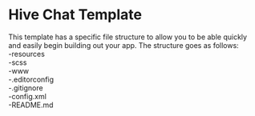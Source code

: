 <h1><b>Hive Chat Template</b></h1>

<p>This template has a specific file structure to allow you to be able quickly and easily begin building out your app.
The structure goes as follows:<br>
-resources<br>
-scss<br>
-www<br>
-.editorconfig<br>
-.gitignore<br>
-config.xml<br>
-README.md<br>
</p>